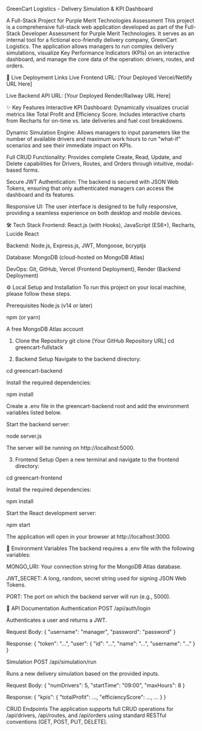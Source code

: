 GreenCart Logistics - Delivery Simulation & KPI Dashboard

A Full-Stack Project for Purple Merit Technologies Assessment
This project is a comprehensive full-stack web application developed as part of the Full-Stack Developer Assessment for Purple Merit Technologies. It serves as an internal tool for a fictional eco-friendly delivery company, GreenCart Logistics. The application allows managers to run complex delivery simulations, visualize Key Performance Indicators (KPIs) on an interactive dashboard, and manage the core data of the operation: drivers, routes, and orders.

🚀 Live Deployment Links
Live Frontend URL: [Your Deployed Vercel/Netlify URL Here]

Live Backend API URL: [Your Deployed Render/Railway URL Here]

✨ Key Features
Interactive KPI Dashboard: Dynamically visualizes crucial metrics like Total Profit and Efficiency Score. Includes interactive charts from Recharts for on-time vs. late deliveries and fuel cost breakdowns.

Dynamic Simulation Engine: Allows managers to input parameters like the number of available drivers and maximum work hours to run "what-if" scenarios and see their immediate impact on KPIs.

Full CRUD Functionality: Provides complete Create, Read, Update, and Delete capabilities for Drivers, Routes, and Orders through intuitive, modal-based forms.

Secure JWT Authentication: The backend is secured with JSON Web Tokens, ensuring that only authenticated managers can access the dashboard and its features.

Responsive UI: The user interface is designed to be fully responsive, providing a seamless experience on both desktop and mobile devices.

🛠️ Tech Stack
Frontend: React.js (with Hooks), JavaScript (ES6+), Recharts, Lucide React

Backend: Node.js, Express.js, JWT, Mongoose, bcryptjs

Database: MongoDB (cloud-hosted on MongoDB Atlas)

DevOps: Git, GitHub, Vercel (Frontend Deployment), Render (Backend Deployment)

⚙️ Local Setup and Installation
To run this project on your local machine, please follow these steps.

Prerequisites
Node.js (v14 or later)

npm (or yarn)

A free MongoDB Atlas account

1. Clone the Repository
git clone [Your GitHub Repository URL]
cd greencart-fullstack

2. Backend Setup
Navigate to the backend directory:

cd greencart-backend

Install the required dependencies:

npm install

Create a .env file in the greencart-backend root and add the environment variables listed below.

Start the backend server:

node server.js

The server will be running on http://localhost:5000.

3. Frontend Setup
Open a new terminal and navigate to the frontend directory:

cd greencart-frontend

Install the required dependencies:

npm install

Start the React development server:

npm start

The application will open in your browser at http://localhost:3000.

🔑 Environment Variables
The backend requires a .env file with the following variables:

MONGO_URI: Your connection string for the MongoDB Atlas database.

JWT_SECRET: A long, random, secret string used for signing JSON Web Tokens.

PORT: The port on which the backend server will run (e.g., 5000).

📄 API Documentation
Authentication
POST /api/auth/login

Authenticates a user and returns a JWT.

Request Body: { "username": "manager", "password": "password" }

Response: { "token": "...", "user": { "id": "...", "name": "...", "username": "..." } }

Simulation
POST /api/simulation/run

Runs a new delivery simulation based on the provided inputs.

Request Body: { "numDrivers": 5, "startTime": "09:00", "maxHours": 8 }

Response: { "kpis": { "totalProfit": ..., "efficiencyScore": ..., ... } }

CRUD Endpoints
The application supports full CRUD operations for /api/drivers, /api/routes, and /api/orders using standard RESTful conventions (GET, POST, PUT, DELETE).